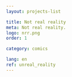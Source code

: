 ```yaml
---
layout: projects-list

title: Not real reality
meta: Not real reality.
logo: nrr.png
order: 1

category: comics

lang: en
ref: unreal_reality
---
```

